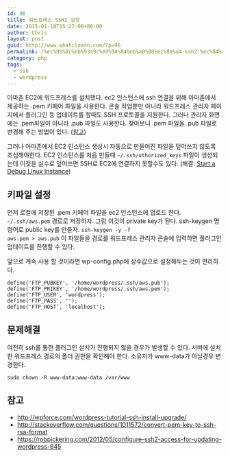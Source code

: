 ```yaml
---
id: 96
title: 워드프레스 SSH2 설정
date: 2015-01-10T15:27:00+00:00
author: Chris
layout: post
guid: http://www.whatilearn.com/?p=96
permalink: /%ec%9b%8c%eb%93%9c%ed%94%84%eb%a0%88%ec%8a%a4-ssh2-%ec%84%a4%ec%a0%95/
category: php
tags:
  - ssh
  - wordpress
---
```

아마존 EC2에 워드프레스를 설치했다. ec2 인스턴스에 ssh 연결을 위해 아마존에서  제공하는 .pem 키페어 파일을 사용한다. 콘솔 작업뿐만 아니라 워드프레스 관리자 페이지에서 플러그인 등 업데이트를 할때도 SSH 프로토콜을 지원한다. 그러나 관리자 화면에는 .pem파일이 아니라 .pub 파일도 사용한다. 찾아보니 .pem 파일을 .pub 파일로 변경해 주는 방법이 있다. (<a href="http://wpforce.com/wordpress-tutorial-ssh-install-upgrade/">참고</a>)

그러나 아마존에서 EC2 인스턴스 생성시 자동으로 만들어진 파일을 덮어쓰지 않도록 조심해야한다. EC2 인스턴스를 처음 만들때 <code>~/.ssh/uthorized_keys</code> 파일이 생성되는데 이것을
실수로 덮어쓰면 SSH로 EC2에 연결하지 못할수도 있다. (해결: <a href="https://aws.amazon.com/articles/5213606968661598">Start a Debug Linux Instance</a>)


## 키파일 설정 

먼저 로컬에 저장된 .pem 키페어 파일을 ec2 인스턴스에 업로드 한다. <code>~/.ssh/aws.pem</code> 경로로 저장하자. 그럼 이것이 private key가 된다. ssh-keygen 명령어로 public key를 만들자. <code>ssh-keygen -y -f aws.pem &gt; aws.pub</code> 이 파일들을 경로를 워드프레스 관리자 콘솔에 입력하면 플러그인 업데이트를 진행할 수 있다.

앞으로 계속 사용 할 것이라면 wp-config.php에 상수값으로 설정해두는 것이 편리하다.

<pre><code class="php">define('FTP_PUBKEY', '/home/wordpress/.ssh/aws.pub');
define('FTP_PRIKEY', '/home/wordpress/.ssh/aws.pem');
define('FTP_USER', 'wordpress');
define('FTP_PASS', '');
define('FTP_HOST’, 'localhost');
</code></pre>


## 문제해결

여전히 ssh를 통한 플러그인 설치가 진행되지 않을 경우가 발생할 수 있다. 서버에 설치한 워드프레스 경로의 폴더 권한을 확인해야 한다. 소유자가 www-data가 아닐경우 변경한다.

```
sudo chown -R www-data:www-data /var/www
```


## 참고

<ul>
<li><a href="http://wpforce.com/wordpress-tutorial-ssh-install-upgrade/">http://wpforce.com/wordpress-tutorial-ssh-install-upgrade/</a></li>
<li><a href="http://stackoverflow.com/questions/1011572/convert-pem-key-to-ssh-rsa-format">http://stackoverflow.com/questions/1011572/convert-pem-key-to-ssh-rsa-format</a></li>
<li><a href="https://robpickering.com/2012/05/configure-ssh2-access-for-updating-wordpress-645">https://robpickering.com/2012/05/configure-ssh2-access-for-updating-wordpress-645</a></li>
</ul>
